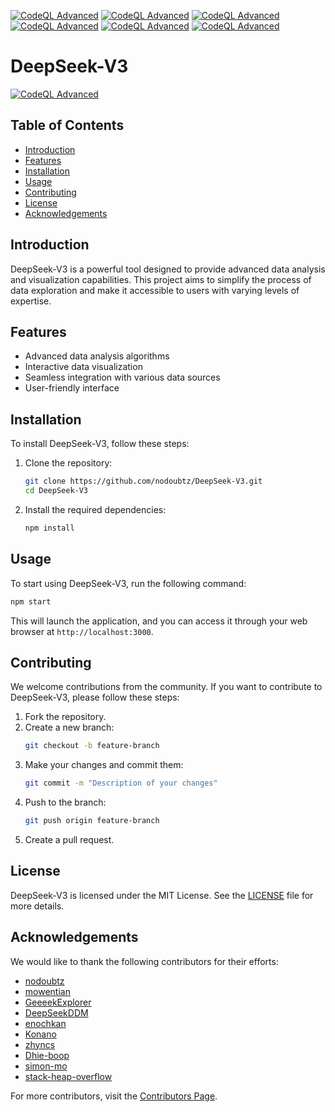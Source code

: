 [![CodeQL Advanced](https://github.com/nodoubtz/DeepSeek-V3/actions/workflows/codeql.yml/badge.svg)](https://github.com/nodoubtz/DeepSeek-V3/actions/workflows/codeql.yml)
[![CodeQL Advanced](https://github.com/nodoubtz/DeepSeek-V3/actions/workflows/codeql.yml/badge.svg)](https://github.com/nodoubtz/DeepSeek-V3/actions/workflows/codeql.yml)
[![CodeQL Advanced](https://github.com/nodoubtz/DeepSeek-V3/actions/workflows/codeql.yml/badge.svg)](https://github.com/nodoubtz/DeepSeek-V3/actions/workflows/codeql.yml)
[![CodeQL Advanced](https://github.com/nodoubtz/DeepSeek-V3/actions/workflows/codeql.yml/badge.svg)](https://github.com/nodoubtz/DeepSeek-V3/actions/workflows/codeql.yml)
[![CodeQL Advanced](https://github.com/nodoubtz/DeepSeek-V3/actions/workflows/codeql.yml/badge.svg)](https://github.com/nodoubtz/DeepSeek-V3/actions/workflows/codeql.yml)
[![CodeQL Advanced](https://github.com/nodoubtz/DeepSeek-V3/actions/workflows/codeql.yml/badge.svg)](https://github.com/nodoubtz/DeepSeek-V3/actions/workflows/codeql.yml)
# DeepSeek-V3

[![CodeQL Advanced](https://github.com/nodoubtz/DeepSeek-V3/actions/workflows/codeql.yml/badge.svg)](https://github.com/nodoubtz/DeepSeek-V3/actions/workflows/codeql.yml)

## Table of Contents
- [Introduction](#introduction)
- [Features](#features)
- [Installation](#installation)
- [Usage](#usage)
- [Contributing](#contributing)
- [License](#license)
- [Acknowledgements](#acknowledgements)

## Introduction
DeepSeek-V3 is a powerful tool designed to provide advanced data analysis and visualization capabilities. This project aims to simplify the process of data exploration and make it accessible to users with varying levels of expertise.

## Features
- Advanced data analysis algorithms
- Interactive data visualization
- Seamless integration with various data sources
- User-friendly interface

## Installation
To install DeepSeek-V3, follow these steps:

1. Clone the repository:
    ```bash
    git clone https://github.com/nodoubtz/DeepSeek-V3.git
    cd DeepSeek-V3
    ```

2. Install the required dependencies:
    ```bash
    npm install
    ```

## Usage
To start using DeepSeek-V3, run the following command:
```bash
npm start
```
This will launch the application, and you can access it through your web browser at `http://localhost:3000`.

## Contributing
We welcome contributions from the community. If you want to contribute to DeepSeek-V3, please follow these steps:

1. Fork the repository.
2. Create a new branch:
    ```bash
    git checkout -b feature-branch
    ```
3. Make your changes and commit them:
    ```bash
    git commit -m "Description of your changes"
    ```
4. Push to the branch:
    ```bash
    git push origin feature-branch
    ```
5. Create a pull request.

## License
DeepSeek-V3 is licensed under the MIT License. See the [LICENSE](LICENSE) file for more details.

## Acknowledgements
We would like to thank the following contributors for their efforts:
- [nodoubtz](https://github.com/nodoubtz)
- [mowentian](https://github.com/mowentian)
- [GeeeekExplorer](https://github.com/GeeeekExplorer)
- [DeepSeekDDM](https://github.com/DeepSeekDDM)
- [enochkan](https://github.com/enochkan)
- [Konano](https://github.com/Konano)
- [zhyncs](https://github.com/zhyncs)
- [Dhie-boop](https://github.com/Dhie-boop)
- [simon-mo](https://github.com/simon-mo)
- [stack-heap-overflow](https://github.com/stack-heap-overflow)

For more contributors, visit the [Contributors Page](https://github.com/nodoubtz/DeepSeek-V3/graphs/contributors).
